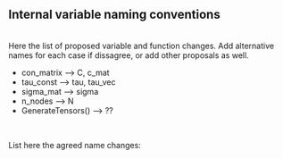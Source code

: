 ## Internal variable naming conventions


<br/>
Here the list of proposed variable and function changes. Add alternative names for each case if dissagree, or add other proposals as well.

- con_matrix --> C, c_mat
- tau_const --> tau, tau_vec
- sigma_mat --> sigma
- n_nodes --> N
- GenerateTensors() --> ??



<br/>

List here the agreed name changes:




